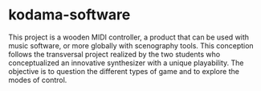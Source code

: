 # kodama-software
This project is a wooden MIDI controller, a product that can be used with music software, or more globally with scenography tools. This conception follows the transversal project realized by the two students who conceptualized an innovative synthesizer with a unique playability. The objective is to question the different types of game and to explore the modes of control.
